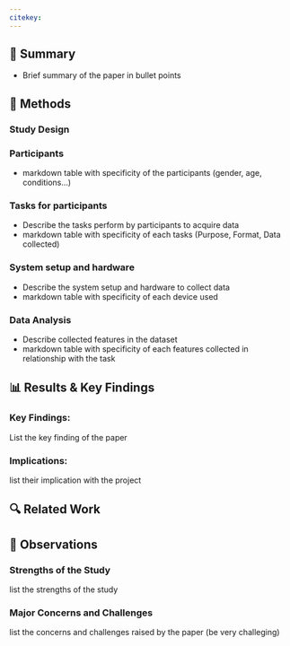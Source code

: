 ```yaml
---
citekey:
---
```


## 📌 Summary 

-  Brief summary of the paper in bullet points

## 🔬 Methods 
### Study Design 
### Participants 

-  markdown table with specificity of the participants (gender, age, conditions...)

### Tasks for participants 

-  Describe the tasks perform by participants to acquire data
- markdown table with specificity of each tasks (Purpose, Format, Data collected)
### System setup and hardware 

-  Describe the system setup and hardware to collect data
- markdown table with specificity of each device used
### Data Analysis 

-  Describe collected features in the dataset
- markdown table with specificity of each features collected in relationship with the task
## 📊 Results & Key Findings 

### Key Findings:

List the key finding of the paper
### Implications:

list their implication with the project
## 🔍 Related Work 
## 📝 Observations 
### Strengths of the Study 

list the strengths of the study
### Major Concerns and Challenges

list the concerns and challenges raised by the paper (be very challeging)